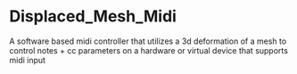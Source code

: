 # Displaced_Mesh_Midi
A software based midi controller that utilizes a 3d deformation of a mesh to control notes + cc parameters on a hardware or virtual device that supports midi input
